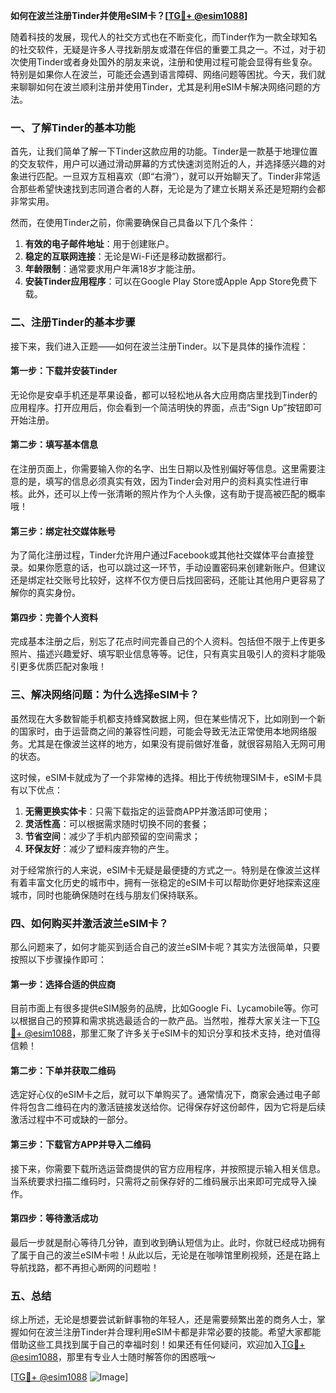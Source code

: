 **如何在波兰注册Tinder并使用eSIM卡？[[TG💪+ @esim1088](https://t.me/s/esim1088)]**

随着科技的发展，现代人的社交方式也在不断变化，而Tinder作为一款全球知名的社交软件，无疑是许多人寻找新朋友或潜在伴侣的重要工具之一。不过，对于初次使用Tinder或者身处国外的朋友来说，注册和使用过程可能会显得有些复杂。特别是如果你人在波兰，可能还会遇到语言障碍、网络问题等困扰。今天，我们就来聊聊如何在波兰顺利注册并使用Tinder，尤其是利用eSIM卡解决网络问题的方法。

### 一、了解Tinder的基本功能

首先，让我们简单了解一下Tinder这款应用的功能。Tinder是一款基于地理位置的交友软件，用户可以通过滑动屏幕的方式快速浏览附近的人，并选择感兴趣的对象进行匹配。一旦双方互相喜欢（即“右滑”），就可以开始聊天了。Tinder非常适合那些希望快速找到志同道合者的人群，无论是为了建立长期关系还是短期约会都非常实用。

然而，在使用Tinder之前，你需要确保自己具备以下几个条件：
1. **有效的电子邮件地址**：用于创建账户。
2. **稳定的互联网连接**：无论是Wi-Fi还是移动数据都行。
3. **年龄限制**：通常要求用户年满18岁才能注册。
4. **安装Tinder应用程序**：可以在Google Play Store或Apple App Store免费下载。

### 二、注册Tinder的基本步骤

接下来，我们进入正题——如何在波兰注册Tinder。以下是具体的操作流程：

#### 第一步：下载并安装Tinder
无论你是安卓手机还是苹果设备，都可以轻松地从各大应用商店里找到Tinder的应用程序。打开应用后，你会看到一个简洁明快的界面，点击“Sign Up”按钮即可开始注册。

#### 第二步：填写基本信息
在注册页面上，你需要输入你的名字、出生日期以及性别偏好等信息。这里需要注意的是，填写的信息必须真实有效，因为Tinder会对用户的资料真实性进行审核。此外，还可以上传一张清晰的照片作为个人头像，这有助于提高被匹配的概率哦！

#### 第三步：绑定社交媒体账号
为了简化注册过程，Tinder允许用户通过Facebook或其他社交媒体平台直接登录。如果你愿意的话，也可以跳过这一环节，手动设置密码来创建新账户。但建议还是绑定社交账号比较好，这样不仅方便日后找回密码，还能让其他用户更容易了解你的真实身份。

#### 第四步：完善个人资料
完成基本注册之后，别忘了花点时间完善自己的个人资料。包括但不限于上传更多照片、描述兴趣爱好、填写职业信息等等。记住，只有真实且吸引人的资料才能吸引更多优质匹配对象哦！

### 三、解决网络问题：为什么选择eSIM卡？

虽然现在大多数智能手机都支持蜂窝数据上网，但在某些情况下，比如刚到一个新的国家时，由于运营商之间的兼容性问题，可能会导致无法正常使用本地网络服务。尤其是在像波兰这样的地方，如果没有提前做好准备，就很容易陷入无网可用的状态。

这时候，eSIM卡就成为了一个非常棒的选择。相比于传统物理SIM卡，eSIM卡具有以下优点：
1. **无需更换实体卡**：只需下载指定的运营商APP并激活即可使用；
2. **灵活性高**：可以根据需求随时切换不同的套餐；
3. **节省空间**：减少了手机内部预留的空间需求；
4. **环保友好**：减少了塑料废弃物的产生。

对于经常旅行的人来说，eSIM卡无疑是最便捷的方式之一。特别是在像波兰这样有着丰富文化历史的城市中，拥有一张稳定的eSIM卡可以帮助你更好地探索这座城市，同时也能确保随时在线与朋友们保持联系。

### 四、如何购买并激活波兰eSIM卡？

那么问题来了，如何才能买到适合自己的波兰eSIM卡呢？其实方法很简单，只要按照以下步骤操作即可：

#### 第一步：选择合适的供应商
目前市面上有很多提供eSIM服务的品牌，比如Google Fi、Lycamobile等。你可以根据自己的预算和需求挑选最适合的一款产品。当然啦，推荐大家关注一下[TG💪+ @esim1088](https://t.me/s/esim1088)，那里汇聚了许多关于eSIM卡的知识分享和技术支持，绝对值得信赖！

#### 第二步：下单并获取二维码
选定好心仪的eSIM卡之后，就可以下单购买了。通常情况下，商家会通过电子邮件将包含二维码在内的激活链接发送给你。记得保存好这份邮件，因为它将是后续激活过程中不可或缺的一部分。

#### 第三步：下载官方APP并导入二维码
接下来，你需要下载所选运营商提供的官方应用程序，并按照提示输入相关信息。当系统要求扫描二维码时，只需将之前保存好的二维码展示出来即可完成导入操作。

#### 第四步：等待激活成功
最后一步就是耐心等待几分钟，直到收到确认短信为止。此时，你就已经成功拥有了属于自己的波兰eSIM卡啦！从此以后，无论是在咖啡馆里刷视频，还是在路上导航找路，都不再担心断网的问题啦！

### 五、总结

综上所述，无论是想要尝试新鲜事物的年轻人，还是需要频繁出差的商务人士，掌握如何在波兰注册Tinder并合理利用eSIM卡都是非常必要的技能。希望大家都能借助这些工具找到属于自己的幸福时刻！如果还有任何疑问，欢迎加入[TG💪+ @esim1088](https://t.me/s/esim1088)，那里有专业人士随时解答你的困惑哦～

[[TG💪+ @esim1088](https://t.me/s/esim1088) ![Image](https://i.postimg.cc/4NQfJmqS/Snipaste-2025-05-13-00-14-12.png)]